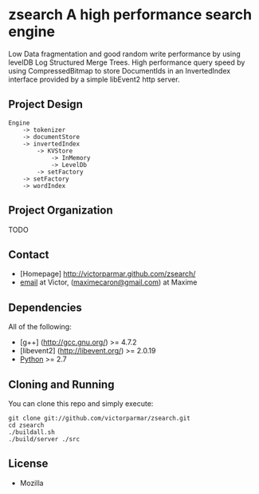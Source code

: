 # **zsearch** A high performance search engine

Low Data fragmentation and good random write performance by using levelDB Log Structured Merge Trees. High performance query speed by using CompressedBitmap to store DocumentIds in an InvertedIndex interface provided by a simple libEvent2 http server.

## Project Design

	Engine 
		-> tokenizer	
		-> documentStore
		-> invertedIndex
			-> KVStore
				-> InMemory
				-> LevelDb
			-> setFactory
		-> setFactory
		-> wordIndex

## Project Organization

TODO

## Contact

-   [Homepage] http://victorparmar.github.com/zsearch/
-   [email](victorparmar@gmail.com) at Victor, (maximecaron@gmail.com) at Maxime

## Dependencies

All of the following:

-	[g++] (http://gcc.gnu.org/) >= 4.7.2
-	[libevent2] (http://libevent.org/) >= 2.0.19
-   [Python](http://python.org/) >= 2.7

## Cloning and Running

You can clone this repo and simply execute:

    git clone git://github.com/victorparmar/zsearch.git
    cd zsearch
    ./buildall.sh
	./build/server ./src

## License

-   Mozilla


